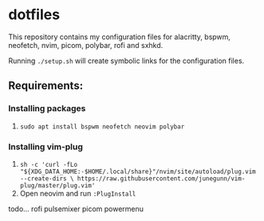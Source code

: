 # dotfiles
This repository contains my configuration files for alacritty, bspwm, neofetch, nvim, picom, polybar, rofi and sxhkd.

Running `./setup.sh` will create symbolic links for the configuration files.

## Requirements:
### Installing packages
1. `sudo apt install bspwm neofetch neovim polybar`

### Installing vim-plug
1. `sh -c 'curl -fLo "${XDG_DATA_HOME:-$HOME/.local/share}"/nvim/site/autoload/plug.vim --create-dirs \
       https://raw.githubusercontent.com/junegunn/vim-plug/master/plug.vim'`
2. Open neovim and run `:PlugInstall`

todo...
rofi pulsemixer picom powermenu
